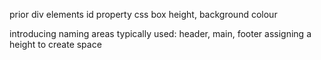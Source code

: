 prior
div elements
id property
css box height, background colour

introducing
naming areas typically used: header, main, footer
assigning a height to create space

